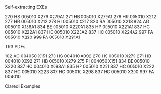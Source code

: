 
Self-extracting EXEs

  270  HS  005010  X279  X279A1
  271  HB  005010        X279A1
  276  HR  005010  X212
  277  HR  005010  X212
  278  HI  005010  X217
  820  RA  005010  X218
  824  AG  005010        X186A1
  834  BE  005010        X220A1
  835  HP  005010        X221A1
  837  HC  005010        X222A1
  837  HC  005010                X223A2
  837  HC  005010                X224A2
  997  FA  005010  X230
  999  FA  005010        X231A1

TR3 PDFs

  102  AC  004050  X151
  270  HS  004010  X092
  270  HS  005010  X279
  271  HB  004010  X092
  271  HB  005010  X279
  275  PI  004050  X151
  834  BE  005010  X220
  837  HC  004010        X098A1
  835  HP  005010  X221
  837  HC  005010  X222
  837  HC  005010  X223
  837  HC  005010  X298
  837  HC  005010  X300
  997  FA  004010

Claredi Examples
